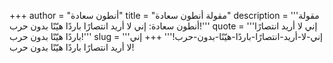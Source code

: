 +++
author = "أنطون سعادة"
title = "مقولة أنطون سعادة"
description = '''مقولة أنطون سعادة: إني لا أريد انتصارًا باردًا هيّنًا بدون حرب!'''
quote = '''إني لا أريد انتصارًا باردًا هيّنًا بدون حرب!'''
slug = '''إني-لا-أريد-انتصارًا-باردًا-هيّنًا-بدون-حرب!'''
+++
إني لا أريد انتصارًا باردًا هيّنًا بدون حرب!
